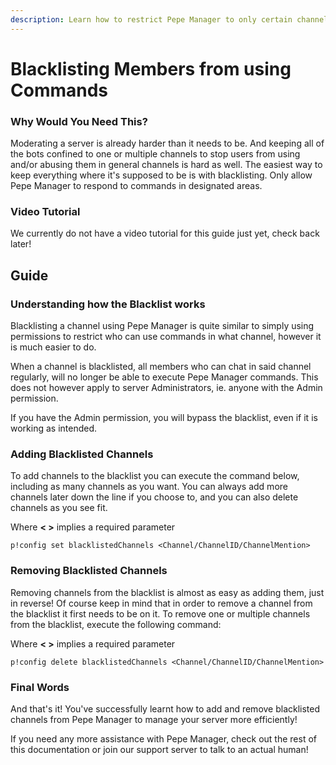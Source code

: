 ```yaml
---
description: Learn how to restrict Pepe Manager to only certain channels!
---
```


# Blacklisting Members from using Commands

### Why Would You Need This?

Moderating a server is already harder than it needs to be. And keeping all of the bots confined to one or multiple channels to stop users from using and/or abusing them in general channels is hard as well. The easiest way to keep everything where it's supposed to be is with blacklisting. Only allow Pepe Manager to respond to commands in designated areas.  

### Video Tutorial <a id="video-tutorial"></a>

We currently do not have a video tutorial for this guide just yet, check back later!

## Guide <a id="guide"></a>

### Understanding how the Blacklist works <a id="understanding-how-the-blacklist-works"></a>

Blacklisting a channel using Pepe Manager is quite similar to simply using permissions to restrict who can use commands in what channel, however it is much easier to do.

When a channel is blacklisted, all members who can chat in said channel regularly, will no longer be able to execute Pepe Manager commands. This does not however apply to server Administrators, ie. anyone with the Admin permission.

If you have the Admin permission, you will bypass the blacklist, even if it is working as intended.

### Adding Blacklisted Channels <a id="adding-blacklisted-channels"></a>

To add channels to the blacklist you can execute the command below, including as many channels as you want. You can always add more channels later down the line if you choose to, and you can also delete channels as you see fit.

Where **&lt; &gt;** implies a required parameter

```text
p!config set blacklistedChannels <Channel/ChannelID/ChannelMention>
```

### Removing Blacklisted Channels <a id="removing-blacklisted-channels"></a>

Removing channels from the blacklist is almost as easy as adding them, just in reverse! Of course keep in mind that in order to remove a channel from the blacklist it first needs to be on it. To remove one or multiple channels from the blacklist, execute the following command:

Where **&lt; &gt;** implies a required parameter

```text
p!config delete blacklistedChannels <Channel/ChannelID/ChannelMention>
```

### Final Words <a id="final-words"></a>

And that's it! You've successfully learnt how to add and remove blacklisted channels from Pepe Manager to manage your server more efficiently!

If you need any more assistance with Pepe Manager, check out the rest of this documentation or join our support server to talk to an actual human!

[  
](https://discord.gg/pepe)

